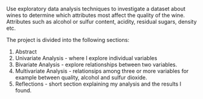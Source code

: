 Use exploratory data analysis techniques to investigate a dataset about wines to determine which attributes most affect the quality of the wine. Attributes such as alcohol or sulfur content, acidity, residual sugars, density etc.

The project is divided into the following sections:
1. Abstract
2. Univariate Analysis  - where I explore individual variables
3. Bivariate Analysis  - explore relationships between two variables.
4. Multivariate Analysis - relationsips among three or more variables for example between quality, alcohol and sulfur dioxide.
5. Reflections - short section explaining my analysis and the results I found.
